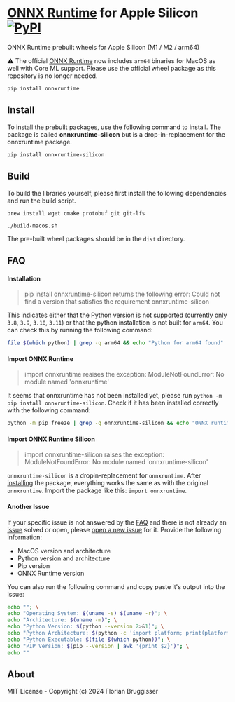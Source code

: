 # [ONNX Runtime](https://github.com/microsoft/onnxruntime) for Apple Silicon [![PyPI](https://img.shields.io/pypi/v/onnxruntime-silicon)](https://pypi.org/project/onnxruntime-silicon/)
ONNX Runtime prebuilt wheels for Apple Silicon (M1 / M2 / arm64)

⚠️ The official [ONNX Runtime](https://pypi.org/project/onnxruntime/) now includes `arm64` binaries for MacOS as well with Core ML support. Please use the official wheel package as this repository is no longer needed.

```
pip install onnxruntime
```

## Install
To install the prebuilt packages, use the following command to install. The package is called **onnxruntime-silicon** but is a drop-in-replacement for the onnxruntime package.

```
pip install onnxruntime-silicon
```

## Build
To build the libraries yourself, please first install the following dependencies and run the build script.

```
brew install wget cmake protobuf git git-lfs
```

```
./build-macos.sh
```

The pre-built wheel packages should be in the `dist` directory.

## FAQ

#### Installation

> pip install onnxruntime-silicon returns the following error: Could not find a version that satisfies the requirement onnxruntime-silicon

This indicates either that the Python version is not supported (currently only `3.8`, `3.9`, `3.10`, `3.11`) or that the python installation is not built for `arm64`. You can check this by running the following command: 

```bash
file $(which python) | grep -q arm64 && echo "Python for arm64 found" || echo "Python for arm64 has not been found"
```

#### Import ONNX Runtime

> import onnxruntime reaises the exception: ModuleNotFoundError: No module named 'onnxruntime'

It seems that onnxruntime has not been installed yet, please run `python -m pip install onnxruntime-silicon`. Check if it has been installed correctly with the following command:

```bash
python -m pip freeze | grep -q onnxruntime-silicon && echo "ONNX runtime for arm64 found" || echo "No ONNX runtime for arm64 found"
```

#### Import ONNX Runtime Silicon

> import onnxruntime-silicon raises the exception: ModuleNotFoundError: No module named 'onnxruntime-silicon'

`onnxruntime-silicon` is a dropin-replacement for `onnxruntime`. After [installing](#Install) the package, everything works the same as with the original `onnxruntime`. Import the package like this: `import onnxruntime`.

#### Another Issue

If your specific issue is not answered by the [FAQ](#FAQ) and there is not already an [issue]([url](https://github.com/cansik/onnxruntime-silicon/issues/)) solved or open, please [open a new issue](https://github.com/cansik/onnxruntime-silicon/issues/new/choose) for it. Provide the following information:

- MacOS version and architecture
- Python version and architecture
- Pip version
- ONNX Runtime version

You can also run the following command and copy paste it's output into the issue:

```bash
echo ""; \
echo "Operating System: $(uname -s) $(uname -r)"; \
echo "Architecture: $(uname -m)"; \
echo "Python Version: $(python --version 2>&1)"; \
echo "Python Architecture: $(python -c 'import platform; print(platform.architecture()[0])')"; \
echo "Python Executable: $(file $(which python))"; \
echo "PIP Version: $(pip --version | awk '{print $2}')"; \
echo ""
```

## About
MIT License - Copyright (c) 2024 Florian Bruggisser
